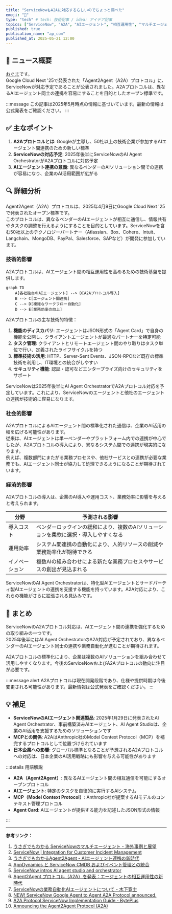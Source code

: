 ```yaml
---
title: "ServiceNowもA2Aに対応するらしいのでちょっと調べた"
emoji: "🤖"
type: "tech" # tech: 技術記事 / idea: アイデア記事
topics: ["ServiceNow", "A2A", "AIエージェント", "相互運用性", "マルチエージェント"]
published: true
publication_name: "ap_com"
published_at: 2025-05-21 12:00
---
```


## 🌟 ニュース概要

[おぐま](https://github.com/9mak)です。  
Google Cloud Next '25で発表された「Agent2Agent（A2A）プロトコル」に、ServiceNowが対応予定であることが公表されました。A2Aプロトコルは、異なるAIエージェント同士の連携を容易にすることを目的としたオープン標準です。

:::message
この記事は2025年5月時点の情報に基づいています。最新の情報は公式発表をご確認ください。
:::

## ✅ 主なポイント

1. **A2Aプロトコルとは**: Googleが主導し、50社以上の技術企業が参加するAIエージェント間連携のための新しい標準
2. **ServiceNowの対応予定**: 2025年後半にServiceNowのAI Agent OrchestratorがA2Aプロトコルに対応予定
3. **AIエージェント連携の意義**: 異なるベンダーのAIソリューション間での連携が容易になり、企業のAI活用範囲が広がる

## 🔍 詳細分析

Agent2Agent（A2A）プロトコルは、2025年4月9日にGoogle Cloud Next '25で発表されたオープン標準です。  
このプロトコルは、異なるベンダーのAIエージェントが相互に通信し、情報共有やタスクの調整を行えるようにすることを目的としています。ServiceNowを含む50社以上のテクノロジーパートナー（Atlassian、Box、Cohere、Intuit、Langchain、MongoDB、PayPal、Salesforce、SAPなど）が開発に参加しています。

### 技術的影響

A2Aプロトコルは、AIエージェント間の相互運用性を高めるための技術基盤を提供します。

```mermaid
graph TD
    A[各社独自のAIエージェント] --> B[A2Aプロトコル導入]
    B --> C[エージェント間連携]
    C --> D[複雑なワークフロー自動化]
    D --> E[業務効率の向上]
```

A2Aプロトコルの主な技術的特徴：

1. **機能のディスカバリ**: エージェントはJSON形式の「Agent Card」で自身の機能を公開し、クライアントエージェントが最適なパートナーを特定可能
2. **タスク管理**: クライアントとリモートエージェント間のやり取りはタスク単位で行い、定義されたライフサイクルを持つ
3. **標準技術の活用**: HTTP、Server-Sent Events、JSON-RPCなど既存の標準技術を利用し、IT環境との統合がしやすい
4. **セキュリティ機能**: 認証・認可などエンタープライズ向けのセキュリティをサポート

ServiceNowは2025年後半にAI Agent OrchestratorでA2Aプロトコル対応を予定しています。これにより、ServiceNowのエージェントと他社のエージェントの連携が技術的に容易になります。

### 社会的影響

A2AプロトコルによるAIエージェント間の標準化された通信は、企業のAI活用の幅を広げる可能性があります。  
従来は、AIエージェントは単一ベンダーやプラットフォーム内での連携が中心でしたが、A2Aプロトコルの導入により、異なるシステム間での連携が現実的になります。  
例えば、複数部門にまたがる業務プロセスや、他社サービスとの連携が必要な業務でも、AIエージェント同士が協力して処理できるようになることが期待されています。

### 経済的影響

A2Aプロトコルの導入は、企業のAI導入や運用コスト、業務効率に影響を与えると考えられます。

| 分野 | 予測される影響 |
| --- | --- |
| 導入コスト | ベンダーロックインの緩和により、複数のAIソリューションを柔軟に選択・導入しやすくなる |
| 運用効率 | システム間連携の自動化により、人的リソースの削減や業務効率化が期待できる |
| イノベーション | 複数AIの組み合わせによる新たな業務プロセスやサービスの創出が見込まれる |

ServiceNowのAI Agent Orchestratorは、特化型AIエージェントとサードパーティ製AIエージェントの連携を支援する機能を持っています。A2A対応により、これらの機能がさらに拡張される見込みです。

## 🎉 まとめ

ServiceNowのA2Aプロトコル対応は、AIエージェント間の連携を強化するための取り組みの一つです。  
2025年後半にはAI Agent OrchestratorのA2A対応が予定されており、異なるベンダーのAIエージェント同士の連携や業務自動化が進むことが期待されます。

A2Aプロトコルの標準化により、企業は複数のAIソリューションを組み合わせて活用しやすくなります。今後のServiceNowおよびA2Aプロトコルの動向に注目が必要です。

:::message alert
A2Aプロトコルは現在開発段階であり、仕様や提供時期は今後変更される可能性があります。最新情報は公式発表をご確認ください。
:::

## 💡 補足

- **ServiceNowのAIエージェント関連製品**: 2025年1月29日に発表されたAI Agent Orchestrator、事前構築済みAIエージェント、AI Agent Studioは、企業のAI活用を支援するためのソリューションです
- **MCPとの関係**: A2AはAnthropic社のModel Context Protocol（MCP）を補完するプロトコルとして位置づけられています
- **日本企業への影響**: グローバル標準となることが予想されるA2Aプロトコルへの対応は、日本企業のAI活用戦略にも影響を与える可能性があります

:::details 用語解説

- **A2A（Agent2Agent）**: 異なるAIエージェント間の相互通信を可能にするオープンプロトコル
- **AIエージェント**: 特定のタスクを自律的に実行するAIシステム
- **MCP（Model Context Protocol）**: Anthropic社が提案するAIモデルのコンテキスト管理プロトコル
- **Agent Card**: AIエージェントが提供する能力を記述したJSON形式の情報

:::

---

**参考リンク：**

1. [うさぎでもわかる ServiceNowのマルチエージェント - 海外事例と展望](https://zenn.dev/taku_sid/articles/20250411_servicenow_multiagent)
2. [ServiceNow | Integration for Customer Incident Management](https://www.seeburger.com/integration-marketplace/connectors/servicenow)
3. [うさぎでもわかるAgent2Agent - AIエージェント連携の新時代](https://zenn.dev/taku_sid/articles/20250410_agent2agent)
4. [AppDynamics と ServiceNow CMDB およびイベント管理との統合](https://docs.appdynamics.com/appd/23.x/latest/en/extend-appdynamics/integration-modules/integrate-appdynamics-with-servicenow-cmdb-and-event-management?scroll-translations%3Alanguage-key=ja)
5. [ServiceNow intros AI agent studio and orchestrator](https://www.techtarget.com/searchenterpriseai/news/366618614/ServiceNow-intros-AI-agent-studios-and-orchestrator)
6. [Agent2Agent プロトコル（A2A）を発表：エージェントの相互運用性の新時代](https://cloud.google.com/blog/ja/products/ai-machine-learning/a2a-a-new-era-of-agent-interoperability)
7. [ServiceNowの業務自動化AIエージェントについて - 木下寛士](https://note.com/hiroshikinoshita/n/n9cced9aa58a2)
8. [NEW! ServiceNow Google Agent to Agent A2A Protocol announced.](https://www.linkedin.com/posts/getsomeservicenow_new-servicenow-google-agent-to-agent-a2a-activity-7317281861364260864-idEK)
9. [A2A Protocol ServiceNow Implementation Guide - BytePlus](https://www.byteplus.com/en/topic/551374)
10. [Announcing the Agent2Agent Protocol (A2A)](https://developers.googleblog.com/en/a2a-a-new-era-of-agent-interoperability/)
